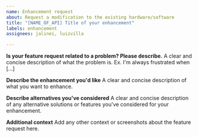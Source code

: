 ```yaml
---
name: Enhancement request
about: Request a modification to the existing hardware/software
title: "[NAME_OF_API] Title of your enhancement"
labels: enhancement
assignees: jalinei, luizvilla

---
```


**Is your feature request related to a problem? Please describe.**
A clear and concise description of what the problem is. Ex. I'm always frustrated when [...]

**Describe the enhancement you'd like**
A clear and concise description of what you want to enhance.

**Describe alternatives you've considered**
A clear and concise description of any alternative solutions or features you've considered for your enhancement.

**Additional context**
Add any other context or screenshots about the feature request here.
